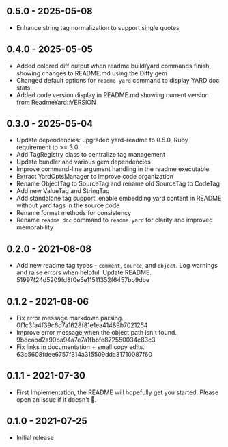 ## 0.5.0 - 2025-05-08

- Enhance string tag normalization to support single quotes

## 0.4.0 - 2025-05-05

- Added colored diff output when readme build/yard commands finish, showing changes to README.md using the Diffy gem
- Changed default options for `readme yard` command to display YARD doc stats
- Added code version display in README.md showing current version from ReadmeYard::VERSION

## 0.3.0 - 2025-05-04

- Update dependencies: upgraded yard-readme to 0.5.0, Ruby requirement to >= 3.0
- Add TagRegistry class to centralize tag management
- Update bundler and various gem dependencies
- Improve command-line argument handling in the readme executable
- Extract YardOptsManager to improve code organization
- Rename ObjectTag to SourceTag and rename old SourceTag to CodeTag
- Add new ValueTag and StringTag
- Add standalone tag support: enable embedding yard content in README without yard tags in the source code
- Rename format methods for consistency
- Rename `readme doc` command to `readme yard` for clarity and improved memorability

## 0.2.0 - 2021-08-08

- Add new readme tag types - `comment`, `source`, and `object`. Log warnings and raise errors when helpful. Update README. 51997f24d5209fd8f0e5e11511352f6457bb9dbe

## 0.1.2 - 2021-08-06

- Fix error message markdown parsing. 0f1c3fa4f39c6d7a1628f81e1ea41489b7021254
- Improve error message when the object path isn't found. 9bdcabd2a90ba94a7e7a1fbbfe872550034c83c3
- Fix links in documentation + small copy edits. 63d5608fdee6757f314a315509dda31710087f60

## 0.1.1 - 2021-07-30

- First Implementation, the README will hopefully get you started. Please open an issue if it doesn't 🙂.


## 0.1.0 - 2021-07-25

- Initial release
